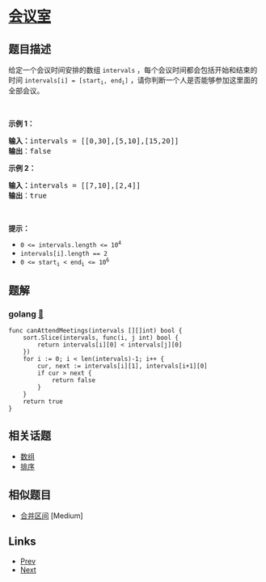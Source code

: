 
# [会议室](https://leetcode-cn.com/problems/meeting-rooms)

## 题目描述

<p>给定一个会议时间安排的数组 <code>intervals</code> ，每个会议时间都会包括开始和结束的时间 <code>intervals[i] = [start<sub>i</sub>, end<sub>i</sub>]</code> ，请你判断一个人是否能够参加这里面的全部会议。</p>

<p> </p>

<p><strong>示例 1：</strong></p>

<pre>
<strong>输入：</strong>intervals = [[0,30],[5,10],[15,20]]
<strong>输出</strong>：false
</pre>

<p><strong>示例 2：</strong></p>

<pre>
<strong>输入：</strong>intervals = [[7,10],[2,4]]
<strong>输出</strong>：true
</pre>

<p> </p>

<p><strong>提示：</strong></p>

<ul>
	<li><code>0 <= intervals.length <= 10<sup>4</sup></code></li>
	<li><code>intervals[i].length == 2</code></li>
	<li><code>0 <= start<sub>i</sub> < end<sub>i</sub> <= 10<sup>6</sup></code></li>
</ul>


## 题解

### golang [🔗](meeting-rooms.go) 
```golang
func canAttendMeetings(intervals [][]int) bool {
    sort.Slice(intervals, func(i, j int) bool {
        return intervals[i][0] < intervals[j][0]
    })
    for i := 0; i < len(intervals)-1; i++ {
        cur, next := intervals[i][1], intervals[i+1][0]
        if cur > next {
            return false
        }
    }
    return true
}
```


## 相关话题

- [数组](../../tags/array.md) 
- [排序](../../tags/sorting.md) 


## 相似题目

- [合并区间](../merge-intervals/README.md)  [Medium] 


## Links

- [Prev](../flatten-2d-vector/README.md) 
- [Next](../factor-combinations/README.md) 

